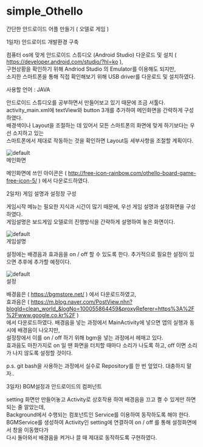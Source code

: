 # simple_Othello

간단한 안드로이드 어플 만들기 ( 오델로 게임 )  

1일차) 안드로이드 개발환경 구축  

컴퓨터 os에 맞게 안드로이드 스튜디오 (Android Studio) 다운로드 및 설치 ( https://developer.android.com/studio/?hl=ko ),  
구현상황을 확인하기 위해 Andriod Studio 의 Emulator를 이용해도 되지만,  
소지한 스마트폰을 통해 직접 확인해보기 위해 USB driver를 다운로드 및 설치하였다.  

사용할 언어 : JAVA

안드로이드 스튜디오를 공부하면서 만들어보고 있기 때문에 조금 서툴다.  
activity_main.xml에 textView와 button 3개를 추가하여 메인화면을 간략하게 구성하였다.  
배경색이나 Layout을 조절하는 데 있어서 모든 스마트폰의 화면에 맞게 하기보다는 우선 소지하고 있는  
스마트폰에서 제대로 작동하는 것을 확인하면 Layout등 세부사항을 조절할 계획이다.


![default](https://user-images.githubusercontent.com/4442280/52089431-de64ba00-25f1-11e9-95d7-578e9af8c9d6.jpg)  
메인화면

메인화면에 쓰인 아이콘은 ( http://free-icon-rainbow.com/othello-board-game-free-icon-5/ ) 에서 다운로드하였다.

2일차) 게임 설명과 설정창 구성

게임시작 메뉴는 필요한 지식과 시간이 많기 때문에, 우선 게임 설명과 설정화면을 구성하였다.  
게임설명은 보드게임 오델로의 진행방식을 간략하게 설명하여 놓은 화면이다.

![default](https://user-images.githubusercontent.com/4442280/52165194-d9fae700-2740-11e9-985a-ffc72591e918.png)  
게임설명

설정에는 배경음과 효과음을 on / off 할 수 있도록 한다. 추가적으로 필요한 설정이 있으면 추후에 추가할 예정이다.

![default](https://user-images.githubusercontent.com/4442280/52165196-db2c1400-2740-11e9-9813-0e21ece09204.png)  
설정

배경음은 ( https://bgmstore.net/ ) 에서 다운로드하였고,  
효과음은 ( https://m.blog.naver.com/PostView.nhn?blogId=clean_world_&logNo=100055864459&proxyReferer=https%3A%2F%2Fwww.google.co.kr%2F )  
에서 다운로드하였다. 배경음을 넣는 과정에서 MainActivity에 넣으면 앱의 실행과 동시에 배경음이 나오지만,  
설정창에서 이를 on / off 하기 위해 bgm을 넣는 과정에서 헤매고 있다.  
효과음도 마찬가지로 on 일 땐 화면을 터치할 때마다 소리가 나도록 하고, off 이면 소리가 나지 않도록 설정할 것이다.

p.s. git bash을 사용하는 과정에서 실수로 Repository를 한 번 엎었다. 대충하지 말자..

3일차) BGM설정과 안드로이드의 컴퍼넌트

setting 화면만 만들어놓고 Activity로 상호작용 하여 배경음을 끄고 켤 수 있게만 하면 되는 줄 알았는데,  
Background에서 수행되는 컴포넌트인 Service를 이용하여 동작하도록 해야 한다.  
BGMService를 생성하여 Activity인 setting에 연결하여 on / off 를 통해 설정화면에서 창을 이동했다가  
다시 돌아와서 배경음을 켜거나 끌 때 제대로 동작하도록 구현하였다.  
